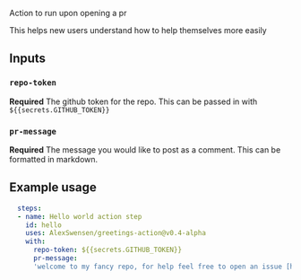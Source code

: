 Action to run upon opening a pr

This helps new users understand how to help themselves more easily

## Inputs

### `repo-token`

**Required** The github token for the repo. This can be passed in with `${{secrets.GITHUB_TOKEN}}`

### `pr-message`

**Required** The message you would like to post as a comment. This can be formatted in markdown.

## Example usage

```yml
  steps:
  - name: Hello world action step
    id: hello
    uses: AlexSwensen/greetings-action@v0.4-alpha
    with:
      repo-token: ${{secrets.GITHUB_TOKEN}}
      pr-message:
      'welcome to my fancy repo, for help feel free to open an issue [here](https://issue-url)'
```
